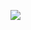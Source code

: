 ![](https://komarev.com/ghpvc/?username=impulsivepersona&color=b5de0f&style=for-the-badge&label=lures+&base=9581)
